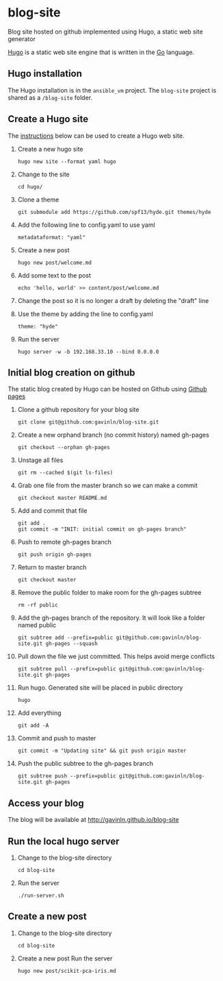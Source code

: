# blog-site
Blog site hosted on github implemented using Hugo, a static web site generator

[Hugo][10] is a static web site engine that is written in the [Go][20]
language.

[10]: https://gohugo.io/
[20]: https://golang.org/

## Hugo installation

The Hugo installation is in the `ansible_vm` project. The `blog-site` project
is shared as a `/blog-site` folder.

## Create a Hugo site

The [instructions][30] below can be used to create a Hugo web site.

[30]: http://gohugo.io/overview/introduction

1. Create a new hugo site
    ```
    hugo new site --format yaml hugo
    ```

2. Change to the site
    ```
    cd hugo/
    ```

3. Clone a theme
    ```
    git submodule add https://github.com/spf13/hyde.git themes/hyde
    ```

4. Add the following line to config.yaml to use yaml
    ```
    metadataformat: "yaml"
    ```

5. Create a new post
    ```
    hugo new post/welcome.md
    ```

6. Add some text to the post
    ```
    echo 'hello, world' >> content/post/welcome.md
    ```

7. Change the post so it is no longer a draft by deleting the "draft" line

8. Use the theme by adding the line to config.yaml
    ```
    theme: "hyde"
    ```

9. Run the server
    ```
    hugo server -w -b 192.168.33.10 --bind 0.0.0.0
    ```

## Initial blog creation on github

The static blog created by Hugo can be hosted on Github using
[Github pages][40]

[40]: http://gohugo.io/tutorials/github-pages-blog/#find-a-home-for-your-files

1. Clone a github repository for your blog site
    ```
    git clone git@github.com:gavinln/blog-site.git
    ```

2. Create a new orphand branch (no commit history) named gh-pages
    ```
    git checkout --orphan gh-pages
    ```

3. Unstage all files
    ```
    git rm --cached $(git ls-files)
    ```

4. Grab one file from the master branch so we can make a commit
    ```
    git checkout master README.md
    ```

5. Add and commit that file
    ```
    git add .
    git commit -m "INIT: initial commit on gh-pages branch"
    ```

6. Push to remote gh-pages branch
    ```
    git push origin gh-pages
    ```

7. Return to master branch
    ```
    git checkout master
    ```

8. Remove the public folder to make room for the gh-pages subtree
    ```
    rm -rf public
    ```

9. Add the gh-pages branch of the repository. It will look like a folder named public
    ```
    git subtree add --prefix=public git@github.com:gavinln/blog-site.git gh-pages --squash
    ```

10. Pull down the file we just committed. This helps avoid merge conflicts
    ```
    git subtree pull --prefix=public git@github.com:gavinln/blog-site.git gh-pages
    ```

11. Run hugo. Generated site will be placed in public directory
    ```
    hugo
    ```

12. Add everything
    ```
    git add -A
    ```

13. Commit and push to master
    ```
    git commit -m "Updating site" && git push origin master
    ```

14. Push the public subtree to the gh-pages branch
    ```
    git subtree push --prefix=public git@github.com:gavinln/blog-site.git gh-pages
    ```

## Access your blog

The blog will be available at <http://gavinln.github.io/blog-site>

## Run the local hugo server

1. Change to the blog-site directory
    ```
    cd blog-site
    ```

2. Run the server
    ```
    ./run-server.sh
    ```

## Create a new post

1. Change to the blog-site directory
    ```
    cd blog-site
    ```

2. Create a new post Run the server
    ```
    hugo new post/scikit-pca-iris.md
    ```

